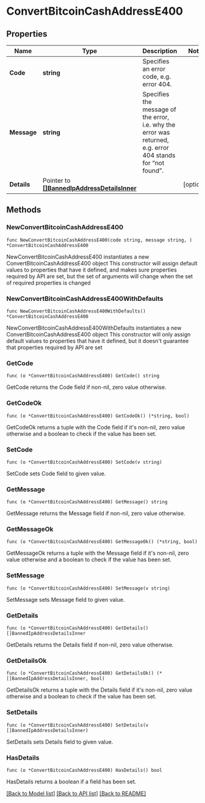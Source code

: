 # ConvertBitcoinCashAddressE400

## Properties

Name | Type | Description | Notes
------------ | ------------- | ------------- | -------------
**Code** | **string** | Specifies an error code, e.g. error 404. | 
**Message** | **string** | Specifies the message of the error, i.e. why the error was returned, e.g. error 404 stands for “not found”. | 
**Details** | Pointer to [**[]BannedIpAddressDetailsInner**](BannedIpAddressDetailsInner.md) |  | [optional] 

## Methods

### NewConvertBitcoinCashAddressE400

`func NewConvertBitcoinCashAddressE400(code string, message string, ) *ConvertBitcoinCashAddressE400`

NewConvertBitcoinCashAddressE400 instantiates a new ConvertBitcoinCashAddressE400 object
This constructor will assign default values to properties that have it defined,
and makes sure properties required by API are set, but the set of arguments
will change when the set of required properties is changed

### NewConvertBitcoinCashAddressE400WithDefaults

`func NewConvertBitcoinCashAddressE400WithDefaults() *ConvertBitcoinCashAddressE400`

NewConvertBitcoinCashAddressE400WithDefaults instantiates a new ConvertBitcoinCashAddressE400 object
This constructor will only assign default values to properties that have it defined,
but it doesn't guarantee that properties required by API are set

### GetCode

`func (o *ConvertBitcoinCashAddressE400) GetCode() string`

GetCode returns the Code field if non-nil, zero value otherwise.

### GetCodeOk

`func (o *ConvertBitcoinCashAddressE400) GetCodeOk() (*string, bool)`

GetCodeOk returns a tuple with the Code field if it's non-nil, zero value otherwise
and a boolean to check if the value has been set.

### SetCode

`func (o *ConvertBitcoinCashAddressE400) SetCode(v string)`

SetCode sets Code field to given value.


### GetMessage

`func (o *ConvertBitcoinCashAddressE400) GetMessage() string`

GetMessage returns the Message field if non-nil, zero value otherwise.

### GetMessageOk

`func (o *ConvertBitcoinCashAddressE400) GetMessageOk() (*string, bool)`

GetMessageOk returns a tuple with the Message field if it's non-nil, zero value otherwise
and a boolean to check if the value has been set.

### SetMessage

`func (o *ConvertBitcoinCashAddressE400) SetMessage(v string)`

SetMessage sets Message field to given value.


### GetDetails

`func (o *ConvertBitcoinCashAddressE400) GetDetails() []BannedIpAddressDetailsInner`

GetDetails returns the Details field if non-nil, zero value otherwise.

### GetDetailsOk

`func (o *ConvertBitcoinCashAddressE400) GetDetailsOk() (*[]BannedIpAddressDetailsInner, bool)`

GetDetailsOk returns a tuple with the Details field if it's non-nil, zero value otherwise
and a boolean to check if the value has been set.

### SetDetails

`func (o *ConvertBitcoinCashAddressE400) SetDetails(v []BannedIpAddressDetailsInner)`

SetDetails sets Details field to given value.

### HasDetails

`func (o *ConvertBitcoinCashAddressE400) HasDetails() bool`

HasDetails returns a boolean if a field has been set.


[[Back to Model list]](../README.md#documentation-for-models) [[Back to API list]](../README.md#documentation-for-api-endpoints) [[Back to README]](../README.md)


